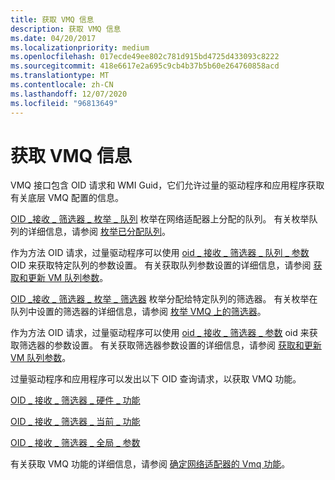 ```yaml
---
title: 获取 VMQ 信息
description: 获取 VMQ 信息
ms.date: 04/20/2017
ms.localizationpriority: medium
ms.openlocfilehash: 017ecde49ee802c781d915bd4725d433093c8222
ms.sourcegitcommit: 418e6617e2a695c9cb4b37b5b60e264760858acd
ms.translationtype: MT
ms.contentlocale: zh-CN
ms.lasthandoff: 12/07/2020
ms.locfileid: "96813649"
---
```

# <a name="obtaining-vmq-information"></a>获取 VMQ 信息





VMQ 接口包含 OID 请求和 WMI Guid，它们允许过量的驱动程序和应用程序获取有关底层 VMQ 配置的信息。

[OID \_接收 \_ 筛选器 \_ 枚举 \_ 队列](./oid-receive-filter-enum-queues.md) 枚举在网络适配器上分配的队列。 有关枚举队列的详细信息，请参阅 [枚举已分配队列](enumerating-the-allocated-queues.md)。

作为方法 OID 请求，过量驱动程序可以使用 [oid \_ 接收 \_ 筛选器 \_ 队列 \_ 参数](./oid-receive-filter-queue-parameters.md) OID 来获取特定队列的参数设置。 有关获取队列参数设置的详细信息，请参阅 [获取和更新 VM 队列参数](obtaining-and-updating-vm-queue-parameters.md)。

[OID \_接收 \_ 筛选器 \_ 枚举 \_ 筛选器](./oid-receive-filter-enum-filters.md) 枚举分配给特定队列的筛选器。 有关枚举在队列中设置的筛选器的详细信息，请参阅 [枚举 VMQ 上的筛选器](enumerating-filters-on-a-vmq.md)。

作为方法 OID 请求，过量驱动程序可以使用 [oid \_ 接收 \_ 筛选器 \_ 参数](./oid-receive-filter-parameters.md) oid 来获取筛选器的参数设置。 有关获取筛选器参数设置的详细信息，请参阅 [获取和更新 VM 队列参数](obtaining-and-updating-vm-queue-parameters.md)。

过量驱动程序和应用程序可以发出以下 OID 查询请求，以获取 VMQ 功能。

[OID \_ 接收 \_ 筛选器 \_ 硬件 \_ 功能](./oid-receive-filter-hardware-capabilities.md)

[OID \_ 接收 \_ 筛选器 \_ 当前 \_ 功能](./oid-receive-filter-current-capabilities.md)

[OID \_ 接收 \_ 筛选器 \_ 全局 \_ 参数](./oid-receive-filter-global-parameters.md)

有关获取 VMQ 功能的详细信息，请参阅 [确定网络适配器的 Vmq 功能](determining-the-vmq-capabilities-of-a-network-adapter.md)。

 

